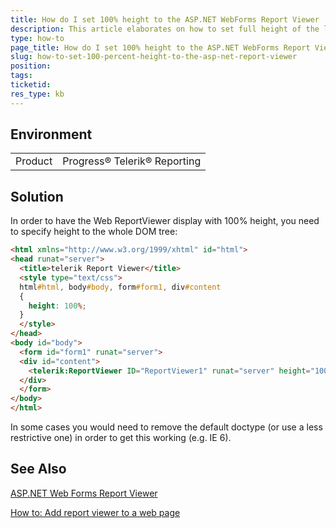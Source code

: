 ```yaml
---
title: How do I set 100% height to the ASP.NET WebForms Report Viewer
description: This article elaborates on how to set full height of the legacy ASP.NET Report Viewer 
type: how-to
page_title: How do I set 100% height to the ASP.NET WebForms Report Viewer
slug: how-to-set-100-percent-height-to-the-asp-net-report-viewer
position: 
tags: 
ticketid: 
res_type: kb
---
```


## Environment
<table>
	<tr>
		<td>Product</td>
		<td>Progress® Telerik® Reporting </td>
	</tr>
</table>

## Solution
In order to have the Web ReportViewer display with 100% height, you need to specify height to the whole DOM tree:

```HTML
<html xmlns="http://www.w3.org/1999/xhtml" id="html">
<head runat="server">
  <title>telerik Report Viewer</title>
  <style type="text/css">   
  html#html, body#body, form#form1, div#content
  { 
    height: 100%;
  }
  </style>
</head>
<body id="body">
  <form id="form1" runat="server">              
  <div id="content">
  	<telerik:ReportViewer ID="ReportViewer1" runat="server" height="100%"/>
  </div>
  </form>
</body>
</html>
```

In some cases you would need to remove the default doctype (or use a less restrictive one) in order to get this working (e.g. IE 6).

## See Also
  [ASP.NET Web Forms Report Viewer](../asp-net-report-viewer)
  
  [How to: Add report viewer to a web page](../asp-net-report-viewer-embedding)
